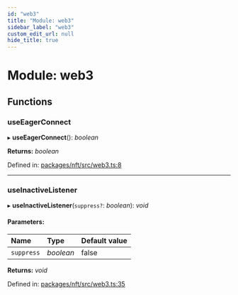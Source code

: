 ```yaml
---
id: "web3"
title: "Module: web3"
sidebar_label: "web3"
custom_edit_url: null
hide_title: true
---
```


# Module: web3

## Functions

### useEagerConnect

▸ **useEagerConnect**(): *boolean*

**Returns:** *boolean*

Defined in: [packages/nft/src/web3.ts:8](https://github.com/xr3ngine/xr3ngine/blob/673ad6a5f/packages/nft/src/web3.ts#L8)

___

### useInactiveListener

▸ **useInactiveListener**(`suppress?`: *boolean*): *void*

#### Parameters:

Name | Type | Default value |
:------ | :------ | :------ |
`suppress` | *boolean* | false |

**Returns:** *void*

Defined in: [packages/nft/src/web3.ts:35](https://github.com/xr3ngine/xr3ngine/blob/673ad6a5f/packages/nft/src/web3.ts#L35)
